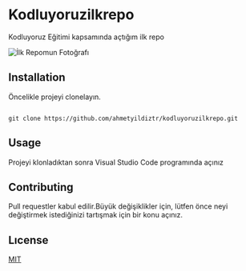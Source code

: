 # Kodluyoruzilkrepo
Kodluyoruz Eğitimi kapsamında açtığım ilk repo

![İlk Repomun Fotoğrafı](githubrep.png)

## Installation
Öncelikle projeyi clonelayın.
```

git clone https://github.com/ahmetyildiztr/kodluyoruzilkrepo.git

```

## Usage
Projeyi klonladıktan sonra Visual Studio Code programında açınız

## Contributing
Pull requestler kabul edilir.Büyük değişiklikler için, lütfen önce neyi değiştirmek istediğinizi tartışmak için bir konu açınız.

## Lıcense
[MIT](https://choosealicense.com/licenses/mit/)